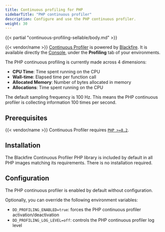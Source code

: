 ```yaml
---
title: Continuous profiling for PHP
sidebarTitle: "PHP continuous profiler"
description: Configure and use the PHP continuous profiler.
weight: 30
---
```


{{< partial "continuous-profiling-sellable/body.md" >}}

{{< vendor/name >}} [Continuous Profiler](./cont-prof.md) is powered by [Blackfire](../../../increase-observability/application-metrics/blackfire.md).
It is available directly the [Console](/administration/web/_index.md), under the **Profiling** tab of your environments.

The PHP continuous profiling is currently made across 4 dimensions:

*   **CPU Time**:  Time spent running on the CPU
*   **Wall-time**: Elapsed time per function call
*   **Allocated Memory**: Number of bytes allocated in memory
*   **Allocations**: Time spent running on the CPU

The default sampling frequency is 100 Hz. This means the PHP continuous profiler is
collecting information 100 times per second.

## Prerequisites

{{< vendor/name >}} Continuous Profiler requires [`PHP >=8.2`](/languages/php/_index.md).

## Installation

The Blackfire Continuous Profiler PHP library is included by default in all
PHP images matching its requirements. There is no installation required.

## Configuration

The PHP continuous profiler is enabled by default without configuration.

Optionally, you can override the following environment variables:

*   `DD_PROFILING_ENABLED=true`: forces the PHP continuous profiler activation/deactivation
*   `DD_PROFILING_LOG_LEVEL=off`: controls the PHP continuous profiler log level
